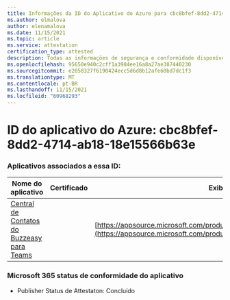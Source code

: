 ```yaml
---
title: Informações da ID do Aplicativo do Azure para cbc8bfef-8dd2-4714-ab18-18e15566b63e
ms.author: elmalova
author: elenamalova
ms.date: 11/15/2021
ms.topic: article
ms.service: attestation
certification_type: attested
description: Todas as informações de segurança e conformidade disponíveis para cbc8bfef-8dd2-4714-ab18-18e15566b63e.
ms.openlocfilehash: 95650e940c2cff1a3984ee16a8a27ae387440230
ms.sourcegitcommit: e2058327f6190424ecc5d6d8b12afe60bd7dc1f3
ms.translationtype: MT
ms.contentlocale: pt-BR
ms.lasthandoff: 11/15/2021
ms.locfileid: "60968293"
---
```

# <a name="azure-app-id-cbc8bfef-8dd2-4714-ab18-18e15566b63e"></a>ID do aplicativo do Azure: cbc8bfef-8dd2-4714-ab18-18e15566b63e


### <a name="apps-associated-with-this-id"></a>Aplicativos associados a essa ID:
| **Nome do aplicativo** | **Certificado** | **Exibir no AppSource** |
|--------------|---------------|-----------------------|
| [Central de Contatos do Buzzeasy para Teams](https://docs.microsoft.com/microsoft-365-app-certification/forward/geomant.buzzeasy_teams_contact_center) |  | [https://appsource.microsoft.com/product/office/geomant.buzzeasy_teams_contact_center](https://appsource.microsoft.com/product/office/geomant.buzzeasy_teams_contact_center) |

### <a name="microsoft-365-app-compliance-status"></a>Microsoft 365 status de conformidade do aplicativo
- Publisher Status de Attestaton: Concluído
